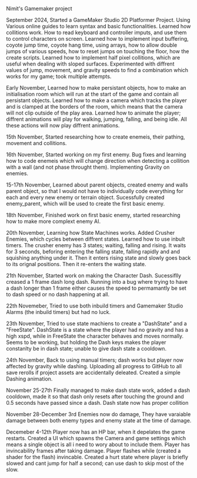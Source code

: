 Nimit's Gamemaker project

September 2024, 
Started a GameMaker Studio 2D Platformer Project. Using Various online guides to learn syntax and basic functionalities.
Learned how collitions work. How to read keyboard and controller imputs, and use them to control characters on screen. 
Learned how to implement input buffering, coyote jump time, coyote hang time, using arrays, how to allow double jumps of various speeds, how to reset jumps on touching the floor, how the create scripts. 
Learned how to implement half pixel collitions, which are useful when dealing with sloped surfaces. 
Experimented with diffrent values of jump, movement, and gravity speeds to find a combination which works for my game; took multiple attempts.  

Early November, 
Learned how to make persistant objects, how to make an initialisation room which will run at the start of the game and contain all persistant objects.
Learned how to make a camera which tracks the player and is clamped at the borders of the room, which means that the camera will not clip outside of the play area. 
Learned how to animate the player; diffrent animations will play for walking, jumping, falling, and being idle. All these actions will now play diffrent animations. 

15th November,
Started researching how to create enemeis, their pathing, movement and collitions. 

16th November,
Started working on my first enemy. Bug fixes and learning how to code enemeis which will change direction when detecting a collition with a wall (and not phase throught them). Implementing Gravity on enemies. 

15-17th November,
Learned about parent objects, created enemy and walls parent object, so that I would not have to individually code everything for each and every new enemy or terrain object. 
Sucessfully created enemy_parent, which will be used to create the first basic enemy. 

18th November,
Finished work on first basic enemy, started researching how to make more complext enemy AI. 

20th November,
Learning how State Machines works. Added Crusher Enemies, which cycles between diffrent states. Learned how to use inbult timers. The crusher enemy has 3 states; waiting, falling and rising. 
It waits for 3 seconds, beforing entering the falling state, falling rapidly and and squishing anything under it. Then it enters rising state and slowly goes back to its orignal positions. Then it re-enters the waiting state. 

21th November, 
Started work on making the Character Dash. Sucessiflly creased a 1 frame dash long dash. Running into a bug where trying to have a dash longer than 1 frame either causes the speed to permamantly be set to dash speed or no dash happening at all. 

22th Novemeber,
Tried to use both inbuild timers and Gamemaker Studio Alarms (the inbuild timers) but had no luck. 

23th November,
Tried to use state machiens to create a "DashState" and a "FreeState". DashState is a state where the player had no gravity and has a high xspd, while in FreeState the character behaves and moves normally. Seems to be working, but holding the Dash keys makes the player constanlty be in dash state; unable to give dash state a cooldown. 

24th November,
Back to using manual timers; dash works but player now affected by gravity while dashing. Uploading all progress to GitHub to all save rerolls if project assets are accidentally deleated. Created a simple Dashing animation.  


November 25-27th
Finally managed to make dash state work, added a dash cooldown, made it so that dash only resets after touching the ground and 0.5 seconds have passed since a dash. Dash state now has proper collition

November 28-December 3rd
Enemies now do damage, They have varaiable damage between both enemy types and enemy state at the time of damage. 

Decemeber 4-12th
Player now has an HP bar, when it depelates the game restarts. Created a UI which spawns the Camera and game settings which means a single object is all i need to wory about to include them. Player has invincability frames after taking damage. Player flashes while (created a shader for the flash) invincable. 
Created a hurt state where player is briefly slowed and cant jump for half a second; can use dash to skip most of the slow.  
